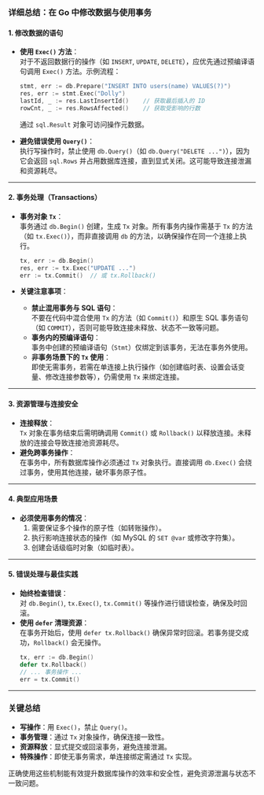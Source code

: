 ### 详细总结：在 Go 中修改数据与使用事务

#### 1. **修改数据的语句**

- **使用 `Exec()` 方法**：  
  对于不返回数据行的操作（如 `INSERT`, `UPDATE`, `DELETE`），应优先通过预编译语句调用 `Exec()` 方法。示例流程：

  ```go
  stmt, err := db.Prepare("INSERT INTO users(name) VALUES(?)")
  res, err := stmt.Exec("Dolly")
  lastId, _ := res.LastInsertId()    // 获取最后插入的 ID
  rowCnt, _ := res.RowsAffected()    // 获取受影响的行数
  ```

  通过 `sql.Result` 对象可访问操作元数据。

- **避免错误使用 `Query()`**：  
  执行写操作时，禁止使用 `db.Query()`（如 `db.Query("DELETE ...")`），因为它会返回 `sql.Rows` 并占用数据库连接，直到显式关闭。这可能导致连接泄漏和资源耗尽。

---

#### 2. **事务处理（Transactions）**

- **事务对象 `Tx`**：  
  事务通过 `db.Begin()` 创建，生成 `Tx` 对象。所有事务内操作需基于 `Tx` 的方法（如 `tx.Exec()`），而非直接调用 `db` 的方法，以确保操作在同一个连接上执行。

  ```go
  tx, err := db.Begin()
  res, err := tx.Exec("UPDATE ...")
  err := tx.Commit()  // 或 tx.Rollback()
  ```

- **关键注意事项**：
  - **禁止混用事务与 SQL 语句**：  
    不要在代码中混合使用 `Tx` 的方法（如 `Commit()`）和原生 SQL 事务语句（如 `COMMIT`），否则可能导致连接未释放、状态不一致等问题。
  - **事务内的预编译语句**：  
    事务中创建的预编译语句（`Stmt`）仅绑定到该事务，无法在事务外使用。
  - **非事务场景下的 `Tx` 使用**：  
    即使无需事务，若需在单连接上执行操作（如创建临时表、设置会话变量、修改连接参数等），仍需使用 `Tx` 来绑定连接。

---

#### 3. **资源管理与连接安全**

- **连接释放**：  
  `Tx` 对象在事务结束后需明确调用 `Commit()` 或 `Rollback()` 以释放连接。未释放的连接会导致连接池资源耗尽。
- **避免跨事务操作**：  
  在事务中，所有数据库操作必须通过 `Tx` 对象执行。直接调用 `db.Exec()` 会绕过事务，使用其他连接，破坏事务原子性。

---

#### 4. **典型应用场景**

- **必须使用事务的情况**：
  1. 需要保证多个操作的原子性（如转账操作）。
  2. 执行影响连接状态的操作（如 MySQL 的 `SET @var` 或修改字符集）。
  3. 创建会话级临时对象（如临时表）。

---

#### 5. **错误处理与最佳实践**

- **始终检查错误**：  
  对 `db.Begin()`, `tx.Exec()`, `tx.Commit()` 等操作进行错误检查，确保及时回滚。
- **使用 `defer` 清理资源**：  
  在事务开始后，使用 `defer tx.Rollback()` 确保异常时回滚。若事务提交成功，`Rollback()` 会无操作。
  ```go
  tx, err := db.Begin()
  defer tx.Rollback()
  // ... 事务操作 ...
  err = tx.Commit()
  ```

---

### 关键总结

- **写操作**：用 `Exec()`，禁止 `Query()`。
- **事务管理**：通过 `Tx` 对象操作，确保连接一致性。
- **资源释放**：显式提交或回滚事务，避免连接泄漏。
- **特殊操作**：即使无事务需求，单连接绑定需通过 `Tx` 实现。

正确使用这些机制能有效提升数据库操作的效率和安全性，避免资源泄漏与状态不一致问题。
